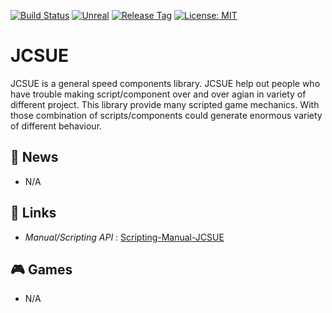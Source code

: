 [![Build Status](https://travis-ci.com/jcs090218/JCSUE.svg?branch=master)](https://travis-ci.com/jcs090218/JCSUE)
[![Unreal](https://img.shields.io/badge/Unreal%20Engine-4.25.1-blue.svg)](https://www.unrealengine.com/en-US/)
[![Release Tag](https://img.shields.io/github/tag/jcs090218/JCSUE.svg?label=release)](https://github.com/jcs090218/JCSUE/releases/latest)
[![License: MIT](https://img.shields.io/badge/License-MIT-yellow.svg)](https://opensource.org/licenses/MIT)

# JCSUE

JCSUE is a general speed components library. JCSUE help out people who have 
trouble making script/component over and over agian in variety of different 
project. This library provide many scripted game mechanics. With those combination
of scripts/components could generate enormous variety of different behaviour.

## :newspaper: News

* N/A

## :link: Links

* *Manual/Scripting API* : [Scripting-Manual-JCSUE](http://www.jcs-profile.com:3003)

## :video_game: Games

* N/A
